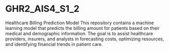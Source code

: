 # GHR2_AIS4_S1_2

 Healthcare Billing Prediction Model
This repository contains a machine learning model that predicts the billing amount for patients based on their medical and demographic information. The goal is to assist healthcare providers, insurers, and analysts in forecasting costs, optimizing resources, and identifying financial trends in patient care.
